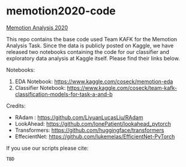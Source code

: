 # memotion2020-code
[Memotion Analysis 2020](https://competitions.codalab.org/competitions/20629) 

This repo contains the base code used Team KAFK for the Memotion Analysis Task. 
Since the data is publicly posted on Kaggle, we have released two notebooks containing the code for 
our classifier and exploratory data analysis at Kaggle itself. Please find their links below.

Notebooks:
1. EDA Notebook: https://www.kaggle.com/coseck/memotion-eda
2. Classifier Notebook: https://www.kaggle.com/coseck/team-kafk-classification-models-for-task-a-and-b


Credits:

- RAdam : https://github.com/LiyuanLucasLiu/RAdam
- LookAhead: https://github.com/lonePatient/lookahead_pytorch
- Transformers: https://github.com/huggingface/transformers
- EffecientNet: https://github.com/lukemelas/EfficientNet-PyTorch

If you use our scripts please cite:
```
TBD
```
